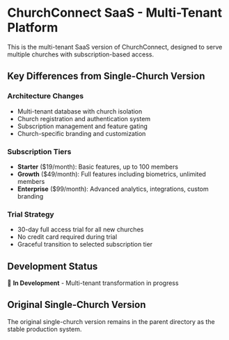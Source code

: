 # ChurchConnect SaaS - Multi-Tenant Platform

This is the multi-tenant SaaS version of ChurchConnect, designed to serve multiple churches with subscription-based access.

## Key Differences from Single-Church Version

### Architecture Changes
- Multi-tenant database with church isolation
- Church registration and authentication system
- Subscription management and feature gating
- Church-specific branding and customization

### Subscription Tiers
- **Starter** ($19/month): Basic features, up to 100 members
- **Growth** ($49/month): Full features including biometrics, unlimited members
- **Enterprise** ($99/month): Advanced analytics, integrations, custom branding

### Trial Strategy
- 30-day full access trial for all new churches
- No credit card required during trial
- Graceful transition to selected subscription tier

## Development Status
🚧 **In Development** - Multi-tenant transformation in progress

## Original Single-Church Version
The original single-church version remains in the parent directory as the stable production system.